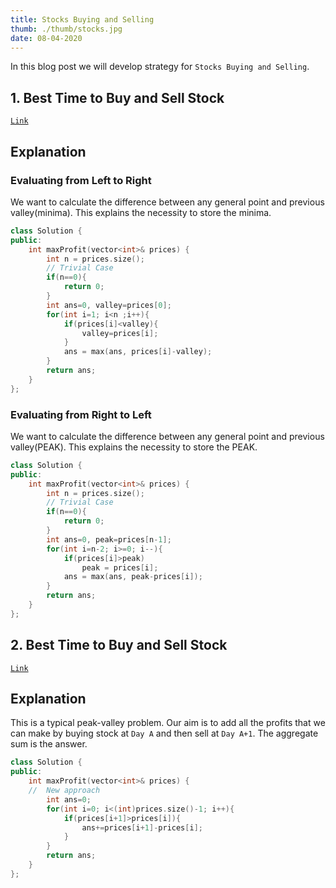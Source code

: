 ```yaml
---
title: Stocks Buying and Selling
thumb: ./thumb/stocks.jpg
date: 08-04-2020
---
```


In this blog post we will develop strategy for `Stocks Buying and Selling`.


## 1. Best Time to Buy and Sell Stock
[`Link`](https://leetcode.com/problems/best-time-to-buy-and-sell-stock/) 

## Explanation

### Evaluating from Left to Right

We want to calculate the difference between any general point and previous valley(minima). This explains the necessity to store the minima.

```cpp
class Solution {
public:
    int maxProfit(vector<int>& prices) {
        int n = prices.size();
        // Trivial Case
        if(n==0){
            return 0;
        }
        int ans=0, valley=prices[0];
        for(int i=1; i<n ;i++){
            if(prices[i]<valley){
                valley=prices[i];
            }
            ans = max(ans, prices[i]-valley);
        }
        return ans;
    }
};
```


### Evaluating from Right to Left


We want to calculate the difference between any general point and previous valley(PEAK). This explains the necessity to store the PEAK.

```cpp
class Solution {
public:
    int maxProfit(vector<int>& prices) {
        int n = prices.size();
        // Trivial Case
        if(n==0){
            return 0;
        }
        int ans=0, peak=prices[n-1];
        for(int i=n-2; i>=0; i--){
            if(prices[i]>peak)
                peak = prices[i];
            ans = max(ans, peak-prices[i]);
        }
        return ans;
    }
};
```



## 2. Best Time to Buy and Sell Stock
[`Link`](https://leetcode.com/problems/best-time-to-buy-and-sell-stock-ii/) 


## Explanation

This is a typical peak-valley problem. Our aim is to add all the profits that we can make by buying stock at `Day A` and then sell at `Day A+1`. The aggregate sum is the answer.

```cpp
class Solution {
public:
    int maxProfit(vector<int>& prices) {
    //  New approach
        int ans=0;
        for(int i=0; i<(int)prices.size()-1; i++){
            if(prices[i+1]>prices[i]){
                ans+=prices[i+1]-prices[i];
            }
        }
        return ans;
    }
};
```

